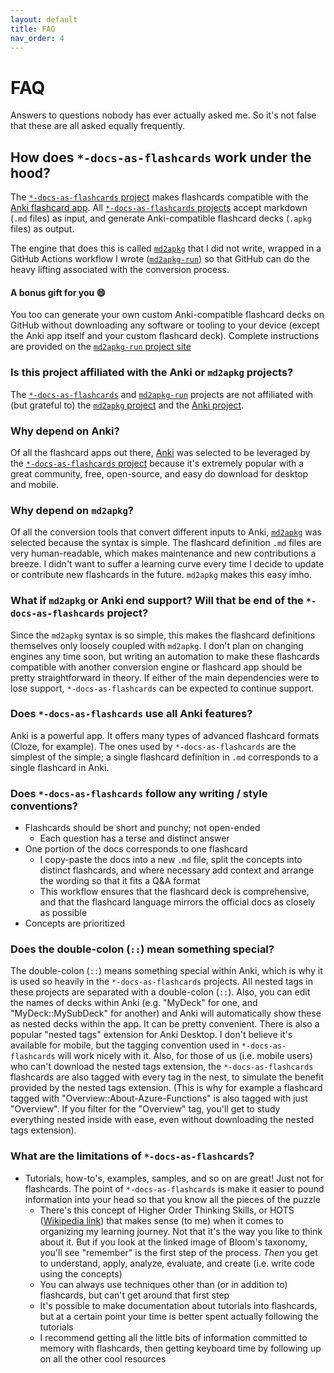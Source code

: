 ```yaml
---
layout: default
title: FAQ
nav_order: 4
---
```


# FAQ

Answers to questions nobody has ever actually asked me. So it's not false that these are all asked equally frequently.

## How does `*-docs-as-flashcards` work under the hood?

The [`*-docs-as-flashcards` project](https://asa55.github.io/docs-as-flashcards/) makes flashcards compatible with the [Anki flashcard app](https://github.com/ankitects/anki). All [`*-docs-as-flashcards` projects](https://asa55.github.io/docs-as-flashcards/) accept markdown (`.md` files) as input, and generate Anki-compatible flashcard decks (`.apkg` files) as output. 

The engine that does this is called [`md2apkg`](https://github.com/Steve2955/md2apkg) that I did not write, wrapped in a GitHub Actions workflow I wrote ([`md2apkg-run`](https://github.com/asa55/md2apkg-run)) so that GitHub can do the heavy lifting associated with the conversion process.

#### A bonus gift for you 😄

You too can generate your own custom Anki-compatible flashcard decks on GitHub without downloading any software or tooling to your device (except the Anki app itself and your custom flashcard deck). Complete instructions are provided on the [`md2apkg-run` project site](https://github.com/asa55/md2apkg-run)

### Is this project affiliated with the Anki or `md2apkg` projects?

The [`*-docs-as-flashcards`](https://asa55.github.io/docs-as-flashcards/) and [`md2apkg-run`](https://github.com/asa55/md2apkg-run) projects are not affiliated with (but grateful to) the [`md2apkg` project](https://github.com/Steve2955/md2apkg) and the [Anki project](https://github.com/ankitects/anki).

### Why depend on Anki?

Of all the flashcard apps out there, [Anki](https://github.com/ankitects/anki) was selected to be leveraged by the [`*-docs-as-flashcards` project](https://asa55.github.io/docs-as-flashcards/) because it's extremely popular with a great community, free, open-source, and easy do download for desktop and mobile.

### Why depend on `md2apkg`?

Of all the conversion tools that convert different inputs to Anki, [`md2apkg`](https://github.com/Steve2955/md2apkg) was selected because the syntax is simple. The flashcard definition `.md` files are very human-readable, which makes maintenance and new contributions a breeze. I didn't want to suffer a learning curve every time I decide to update or contribute new flashcards in the future. `md2apkg` makes this easy imho.

### What if `md2apkg` or Anki end support? Will that be end of the `*-docs-as-flashcards` project?

Since the `md2apkg` syntax is so simple, this makes the flashcard definitions themselves only loosely coupled with `md2apkg`. I don't plan on changing engines any time soon, but writing an automation to make these flashcards compatible with another conversion engine or flashcard app should be pretty straightforward in theory. If either of the main dependencies were to lose support, `*-docs-as-flashcards` can be expected to continue support.

### Does `*-docs-as-flashcards` use all Anki features?

Anki is a powerful app. It offers many types of advanced flashcard formats (Cloze, for example). The ones used by `*-docs-as-flashcards` are the simplest of the simple; a single flashcard definition in `.md` corresponds to a single flashcard in Anki.

### Does `*-docs-as-flashcards` follow any writing / style conventions?

- Flashcards should be short and punchy; not open-ended
  - Each question has a terse and distinct answer
- One portion of the docs corresponds to one flashcard
  - I copy-paste the docs into a new `.md` file, split the concepts into distinct flashcards, and where necessary add context and arrange the wording so that it fits a Q&A format
  - This workflow ensures that the flashcard deck is comprehensive, and that the flashcard language mirrors the official docs as closely as possible
- Concepts are prioritized

### Does the double-colon (`::`) mean something special?

The double-colon (`::`) means something special within Anki, which is why it is used so heavily in the `*-docs-as-flashcards` projects. All nested tags in these projects are separated with a double-colon (`::`). Also, you can edit the names of decks within Anki (e.g. "MyDeck" for one, and "MyDeck::MySubDeck" for another) and Anki will automatically show these as nested decks within the app. It can be pretty convenient. There is also a popular "nested tags" extension for Anki Desktop. I don't believe it's available for mobile, but the tagging convention used in `*-docs-as-flashcards` will work nicely with it. Also, for those of us (i.e. mobile users) who can't download the nested tags extension, the `*-docs-as-flashcards` flashcards are also tagged with every tag in the nest, to simulate the benefit provided by the nested tags extension. (This is why for example a flashcard tagged with "Overview::About-Azure-Functions" is also tagged with just "Overview". If you filter for the "Overview" tag, you'll get to study everything nested inside with ease, even without downloading the nested tags extension).

### What are the limitations of `*-docs-as-flashcards`?

- Tutorials, how-to's, examples, samples, and so on are great! Just not for flashcards. The point of `*-docs-as-flashcards` is make it easier to pound information into your head so that you know all the pieces of the puzzle
  - There's this concept of Higher Order Thinking Skills, or HOTS ([Wikipedia link](https://en.wikipedia.org/wiki/Higher-order_thinking)) that makes sense (to me) when it comes to organizing my learning journey. Not that it's the way you like to think about it. But if you look at the linked image of Bloom's taxonomy, you'll see "remember" is the first step of the process. *Then* you get to understand, apply, analyze, evaluate, and create (i.e. write code using the concepts)
  - You can always use techniques other than (or in addition to) flashcards, but can't get around that first step
  - It's possible to make documentation about tutorials into flashcards, but at a certain point your time is better spent actually following the tutorials
  - I recommend getting all the little bits of information committed to memory with flashcards, then getting keyboard time by following up on all the other cool resources
  
